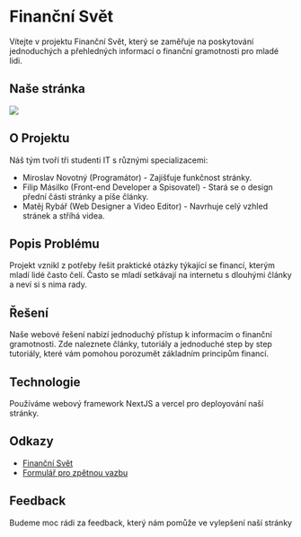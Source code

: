 # Finanční Svět

Vítejte v projektu Finanční Svět, který se zaměřuje na poskytování jednoduchých a přehledných informací o finanční gramotnosti pro mladé lidi.

## Naše stránka

[<img src="https://i.ibb.co/2ZCnWzS/obr-zek-2024-03-20-133457894.png">](https://financnisvet.vercel.app)

## O Projektu

Náš tým tvoří tři studenti IT s různými specializacemi:

- Miroslav Novotný (Programátor) - Zajišťuje funkčnost stránky.
- Filip Másilko (Front-end Developer a Spisovatel) - Stará se o design přední části stránky a píše články.
- Matěj Rybář (Web Designer a Video Editor) - Navrhuje celý vzhled stránek a stříhá videa.

## Popis Problému

Projekt vznikl z potřeby řešit praktické otázky týkající se financí, kterým mladí lidé často čelí. Často se mladí setkávají na internetu s dlouhými články a neví si s nima rady.

## Řešení

Naše webové řešení nabízí jednoduchý přístup k informacím o finanční gramotnosti. Zde naleznete články, tutoriály a jednoduché step by step tutoriály, které vám pomohou porozumět základním principům financí.

## Technologie

Používáme webový framework NextJS a vercel pro deployování naší stránky.

## Odkazy

- [Finanční Svět](https://financnisvet.vercel.app)
- [Formulář pro zpětnou vazbu](https://forms.gle/LTxMtpbreAKNXdKj9)

## Feedback

Budeme moc rádi za feedback, který nám pomůže ve vylepšení naší stránky
